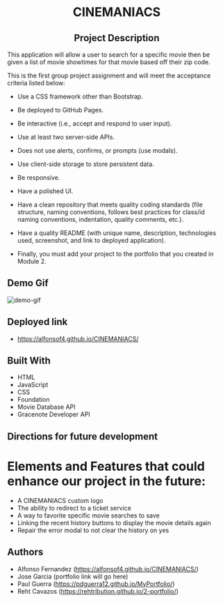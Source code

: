 <h1 align="center">CINEMANIACS</h1>

<h2 align="center">Project Description</h2>
This application will allow a user to search for a specific movie then be
given a list of movie showtimes for that movie based off their zip code.

This is the first group project assignment and will meet the acceptance criteria listed below:

- Use a CSS framework other than Bootstrap.

- Be deployed to GitHub Pages.

- Be interactive (i.e., accept and respond to user input).

- Use at least two server-side APIs.

- Does not use alerts, confirms, or prompts (use modals).

- Use client-side storage to store persistent data.

- Be responsive.

- Have a polished UI.

- Have a clean repository that meets quality coding standards (file structure, naming conventions, follows best practices for class/id naming conventions, indentation, quality comments, etc.).

- Have a quality README (with unique name, description, technologies used, screenshot, and link to deployed application).

- Finally, you must add your project to the portfolio that you created in Module 2.

## Demo Gif

![demo-gif](https://user-images.githubusercontent.com/92597876/144950920-71158205-c4c4-42ff-8ec1-d6b8aec0a4be.gif)

## Deployed link

- https://alfonsof4.github.io/CINEMANIACS/

## Built With

- HTML
- JavaScript
- CSS
- Foundation
- Movie Database API
- Gracenote Developer API

## Directions for future development
# Elements and Features that could enhance our project in the future:

- A CINEMANIACS custom logo
- The ability to redirect to a ticket service
- A way to favorite specific movie searches to save
- Linking the recent history buttons to display the movie details again
- Repair the error modal to not clear the history on yes

## Authors

- Alfonso Fernandez (https://alfonsof4.github.io/CINEMANIACS/)
- Jose Garcia (portfolio link will go here)
- Paul Guerra (https://pdguerra12.github.io/MyPortfolio/)
- Reht Cavazos (https://rehtribution.github.io/2-portfolio/)
